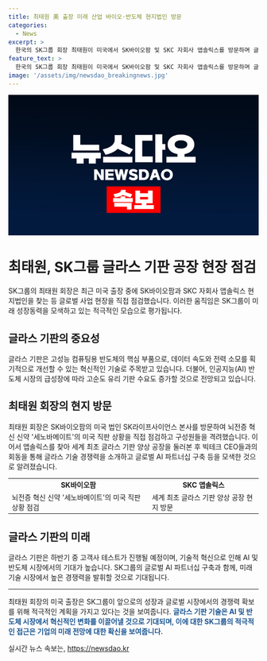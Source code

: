 ```yaml
---
title: 최태원 美 출장 미래 산업 바이오·반도체 현지법인 방문
categories:
  - News
excerpt: >
  한국의 SK그룹 회장 최태원이 미국에서 SK바이오팜 및 SKC 자회사 앱솔릭스를 방문하며 글로벌 AI 파트너십을 강화했다. 최 회장은 뇌전증 신약 세노바메이트의 미국 직접 상황을 점검하고, 앱솔릭스의 글라스 기판 공장을 현지 점검했으며, 미국 빅테크 CEO들과 AI 파트너십을 구축하기 위한 회동을 진행했다. SK는 이를 바탕으로 AI 생태계 경쟁력을 강화하기 위한 후속 논의와 사업 협력을 추진한다.
feature_text: >
  한국의 SK그룹 회장 최태원이 미국에서 SK바이오팜 및 SKC 자회사 앱솔릭스를 방문하며 글로벌 AI 파트너십을 강화했다. 최 회장은 뇌전증 신약 세노바메이트의 미국 직접 상황을 점검하고, 앱솔릭스의 글라스 기판 공장을 현지 점검했으며, 미국 빅테크 CEO들과 AI 파트너십을 구축하기 위한 회동을 진행했다. SK는 이를 바탕으로 AI 생태계 경쟁력을 강화하기 위한 후속 논의와 사업 협력을 추진한다.
image: '/assets/img/newsdao_breakingnews.jpg'
---
```


<p><img src="/assets/img/newsdao_breakingnews.jpg" alt="koreaapp 속보" /></p>

<h1>최태원, SK그룹 글라스 기판 공장 현장 점검</h1>

<p data-ke-size="size16">SK그룹의 최태원 회장은 최근 미국 출장 중에 SK바이오팜과 SKC 자회사 앱솔릭스 현지법인을 찾는 등 글로벌 사업 현장을 직접 점검했습니다. 이러한 움직임은 SK그룹이 미래 성장동력을 모색하고 있는 적극적인 모습으로 평가됩니다.</p>

<h2 data-ke-size="size26">글라스 기판의 중요성</h2>

<p data-ke-size="size16">글라스 기판은 고성능 컴퓨팅용 반도체의 핵심 부품으로, 데이터 속도와 전력 소모를 획기적으로 개선할 수 있는 혁신적인 기술로 주목받고 있습니다. 더불어, 인공지능(AI) 반도체 시장의 급성장에 따라 고순도 유리 기판 수요도 증가할 것으로 전망되고 있습니다.</p>

<h2 data-ke-size="size26">최태원 회장의 현지 방문</h2>

<p data-ke-size="size16">최태원 회장은 SK바이오팜의 미국 법인 SK라이프사이언스 본사를 방문하여 뇌전증 혁신 신약 '세노바메이트'의 미국 직판 상황을 직접 점검하고 구성원들을 격려했습니다. 이어서 앱솔릭스를 찾아 세계 최초 글라스 기판 양상 공장을 둘러본 후 빅테크 CEO들과의 회동을 통해 글라스 기술 경쟁력을 소개하고 글로벌 AI 파트너십 구축 등을 모색한 것으로 알려졌습니다.</p>

<table>
    <tr>
        <td style="text-align: center; height: 17px;"><b>SK바이오팜</b></td>
        <td style="text-align: center; height: 17px;"><b>SKC 앱솔릭스</b></td>
    </tr>
    <tr>
        <td>뇌전증 혁신 신약 '세노바메이트'의 미국 직판 상황 점검</td>
        <td>세계 최초 글라스 기판 양상 공장 현지 방문</td>
    </tr>
</table>

<h2 data-ke-size="size26">글라스 기판의 미래</h2>

<p data-ke-size="size16">글라스 기판은 하반기 중 고객사 테스트가 진행될 예정이며, 기술적 혁신으로 인해 AI 및 반도체 시장에서의 기대가 높습니다. SK그룹의 글로벌 AI 파트너십 구축과 함께, 미래 기술 시장에서 높은 경쟁력을 발휘할 것으로 기대됩니다.</p>

<hr>

<p data-ke-size="size16">최태원 회장의 미국 출장은 SK그룹이 앞으로의 성장과 글로벌 시장에서의 경쟁력 확보를 위해 적극적인 계획을 가지고 있다는 것을 보여줍니다. <b><span style="color: #1a5490;">글라스 기판 기술은 AI 및 반도체 시장에서 혁신적인 변화를 이끌어낼 것으로 기대되며, 이에 대한 SK그룹의 적극적인 접근은 기업의 미래 전망에 대한 확신을 보여줍니다.</span></b></p>
실시간 뉴스 속보는, <a href="https://newsdao.kr" rel="dofollow">https://newsdao.kr</a>


